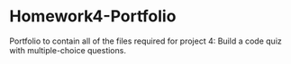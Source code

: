 # Homework4-Portfolio
Portfolio to contain all of the files required for project 4:  Build a code quiz with multiple-choice questions.
